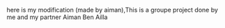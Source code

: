 here is my modification (made by aiman),This is a groupe project done by me and my partner Aiman Ben Ailla
